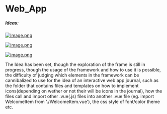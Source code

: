 # Web_App

##### Ideas:

[![image.png](https://i.postimg.cc/CKgcNvP9/image.png)](https://postimg.cc/w1w5xkdk)

[![image.png](https://i.postimg.cc/FRFDtYQZ/image.png)](https://postimg.cc/4KMzVNy7)

[![image.png](https://i.postimg.cc/SsSs4hRq/image.png)](https://postimg.cc/p9SxQ3K1)



The Idea has been set, though the exploration of the frame is still in progress, though the usage of the framework and how to use it is 
possible, the difficulty of judging which elements in the framework can be cannibalized to use for the idea of an interactive web
app journal, such as the folder that contains files and templates on how to implement icons(depending on wether or not their will be icons in the journal), how the files call and import other .vue(.js) files into another .vue file 
(eg. import WelcomeItem from './WelcomeItem.vue'), the css style of font/color theme etc. 
